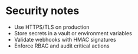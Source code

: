﻿# Security notes

- Use HTTPS/TLS on production
- Store secrets in a vault or environment variables
- Validate webhooks with HMAC signatures
- Enforce RBAC and audit critical actions

